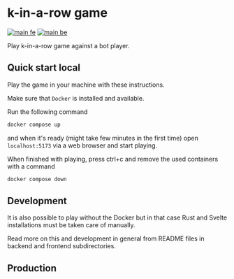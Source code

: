 # k-in-a-row game

[![main fe](https://github.com/elmomoilanen/k-in-a-row/actions/workflows/tests-fe.yml/badge.svg)](https://github.com/elmomoilanen/k-in-a-row/actions/workflows/tests-fe.yml)
[![main be](https://github.com/elmomoilanen/k-in-a-row/actions/workflows/main-be.yml/badge.svg)](https://github.com/elmomoilanen/k-in-a-row/actions/workflows/main-be.yml)

Play k-in-a-row game against a bot player.

## Quick start local

Play the game in your machine with these instructions.

Make sure that `Docker` is installed and available.

Run the following command

```bash
docker compose up
```

and when it's ready (might take few minutes in the first time) open `localhost:5173` via a web browser and start playing.

When finished with playing, press ctrl+c and remove the used containers with a command

```bash
docker compose down
```

## Development

It is also possible to play without the Docker but in that case Rust and Svelte installations must be taken care of manually.

Read more on this and development in general from README files in backend and frontend subdirectories.

## Production
